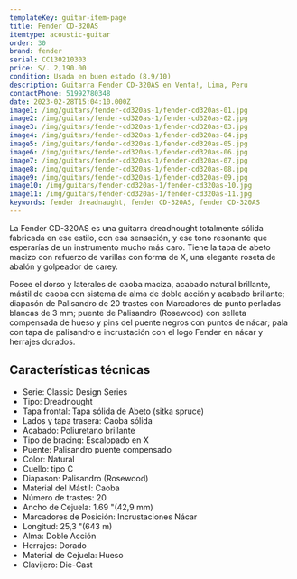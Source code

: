 ```yaml
---
templateKey: guitar-item-page
title: Fender CD-320AS
itemtype: acoustic-guitar
order: 30
brand: fender
serial: CC130210303
price: S/. 2,190.00
condition: Usada en buen estado (8.9/10)
description: Guitarra Fender CD-320AS en Venta!, Lima, Peru
contactPhone: 51992780348
date: 2023-02-28T15:04:10.000Z
image1: /img/guitars/fender-cd320as-1/fender-cd320as-01.jpg
image2: /img/guitars/fender-cd320as-1/fender-cd320as-02.jpg
image3: /img/guitars/fender-cd320as-1/fender-cd320as-03.jpg
image4: /img/guitars/fender-cd320as-1/fender-cd320as-04.jpg
image5: /img/guitars/fender-cd320as-1/fender-cd320as-05.jpg
image6: /img/guitars/fender-cd320as-1/fender-cd320as-06.jpg
image7: /img/guitars/fender-cd320as-1/fender-cd320as-07.jpg
image8: /img/guitars/fender-cd320as-1/fender-cd320as-08.jpg
image9: /img/guitars/fender-cd320as-1/fender-cd320as-09.jpg
image10: /img/guitars/fender-cd320as-1/fender-cd320as-10.jpg
image11: /img/guitars/fender-cd320as-1/fender-cd320as-11.jpg
keywords: fender dreadnaught, fender CD-320AS, fender CD-320AS
---
```

La Fender CD-320AS es una guitarra dreadnought totalmente sólida fabricada en ese estilo, con esa sensación, y ese tono resonante que esperarías de un instrumento mucho más caro. Tiene la tapa de abeto macizo con refuerzo de varillas con forma de X, una elegante roseta de abalón y golpeador de carey.

Posee el dorso y laterales de caoba maciza, acabado natural brillante, mástil de caoba con sistema de alma de doble acción y acabado brillante; diapasón de Palisandro de 20 trastes con Marcadores de punto perladas blancas de 3 mm; puente de Palisandro (Rosewood) con selleta compensada de hueso y pins del puente negros con puntos de nácar; pala con tapa de palisandro e incrustación con el logo Fender en nácar y herrajes dorados.

## Características técnicas

* Serie: Classic Design Series
* Tipo: Dreadnought
* Tapa frontal: Tapa sólida de Abeto (sitka spruce)
* Lados y tapa trasera: Caoba sólida
* Acabado: Poliuretano brillante
* Tipo de bracing: Escalopado en X
* Puente: Palisandro puente compensado
* Color: Natural
* Cuello: tipo C
* Diapason: Palisandro (Rosewood)
* Material del Mástil: Caoba
* Número de trastes: 20
* Ancho de Cejuela: 1.69 "(42,9 mm)
* Marcadores de Posición: Incrustaciones Nácar
* Longitud: 25,3 "(643 m)
* Alma: Doble Acción
* Herrajes: Dorado
* Material de Cejuela: Hueso
* Clavijero: Die-Cast

